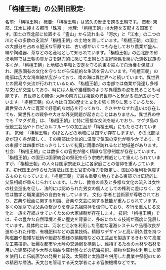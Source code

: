 ## 「栴檀王朝」の公開旧設定:
名前: 「栴檀王朝」
概要: 「栴檀王朝」は悠久の歴史を誇る王朝です。
首都: 東部、江水に接する都市「珠京 」
地理: 「栴檀王朝」は大陸を支配する国家です。国土の西北部に位置する「霊山」から流れ出る「河水」と「江水」の二つの川とその多数の支流が「栴檀王朝」の土地を潤しています。「栴檀王朝」の国土の大部分を占める肥沃な平原では、古い都がいくつも存在しており農業が盛ん、絹や陶磁器、茶などの名産地として知られています。「栴檀王朝」の西北部の砂漠地帯では王朝の豊かさを魅力的に感じて王朝との友好関係を築いた遊牧民族の多くが、「栴檀王朝」と地域の平和と安定を守る約束を結んで自治権を保証され、民族固有の文化を守りながら伝統的な生活を営んでいます。「栴檀王朝」の南部は広大な海岸線が広がっており、南の海は異世界へと続いています。異世界との貿易や交流が行われているため、「栴檀王朝」の南部では商業が発達し多様な文化が交差しており、時には人魚や猫種族のような異種族の姿を見ることも可能です。
異世界との関係: 大陸の南方には複数の異世界へと繋がる海が広がっています。「栴檀王朝」の人々は自国の歴史と文化を強く誇りに思っているため、異世界の人々に寛容で好意的な対応を行っており、ささやかなすれ違いは存在しても、異世界との戦争や大きな外交問題が起きたことはありません。異世界の中でも「マグダ島」は、「栴檀王朝」と特に密接な交流を結んでおり、マグダ島の伝統工芸品やトロピカルフルーツの加工品が「栴檀王朝」にもたらされています。
気候: 「栴檀王朝」のほとんどの地域には四季が存在しますが、その北部は夏が短く冬が厳しく、その南部は全体的に温暖で気温の変化が穏やかであり、その東部では四季がはっきりしていて初夏に雨季が訪れるなど地域差があります。
社会: 「栴檀王朝」には数多くの官吏が働く精緻な官僚制度が存在しています。「栴檀王朝」の国王は国家統合の祭祀を行う宗教的権威として重んじられていますが、「栴檀王朝」の人々は国家祭祀以上に各家庭ごとの信仰を重んじています。初代国王が作らせた憲法は国王と官吏の権力を限定し、国民の権利を保障するものとなっています。「栴檀王朝」で最も重要な地方である東部では伝統的に父系相続が重んじられています。しかし、教育の普及と多様な文化の流入は女性の社会進出を促し、法的には認められた男女の個人としての権利に差はなく、女性は勉学と職業選択の自由を有しています。
文化: 学者と芸術家が尊敬されており、古典や絵画に関する知識、音楽や文芸に関する技能が重んじられています。多くの家庭では父系の繋がりを尊ぶ先祖崇拝を信仰しており、孝行を重んじる文化と一族を存続させていくための大家族制が存在します。
技術: 「栴檀王朝」では、その豊かな自然環境と長い歴史を背景に、多岐にわたる技術が高度に発展しています。具体的には、河水と江水を利用した高度な灌漑システムや品種改良が進められた作物、有機肥料などの農業技術。精緻なデザインと高い耐久性を持つ陶磁器や複雑な絵柄や細密な模様の絹織物などの工芸品を製造するきわめて高度な工芸技術。壮麗な都市や水陸の交通網を構築し、維持するための木材や石材を用いた建築技術や大型の船舶や羅針盤などの航海技術。植物や鉱物を利用した薬を使用した伝統医学の発展と普及。太陽暦と太陰暦を併用した農業や祭祀のための精密な暦法。天文台を管理する天文学者による官僚機構などです。